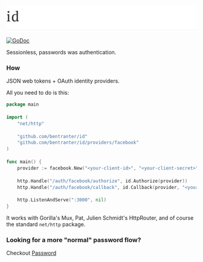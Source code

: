 ![id (Golang)](https://github.com/bentranter/id/raw/master/assets/logo.png "id")

[![GoDoc](https://godoc.org/github.com/bentranter/id?status.svg)](https://godoc.org/github.com/bentranter/id)

Sessionless, passwords was authentication. 


### How

JSON web tokens + OAuth identity providers.

All you need to do is this:

```go
package main

import (
    "net/http"

    "github.com/bentranter/id"
    "github.com/bentranter/id/providers/facebook"
)

func main() {
    provider := facebook.New("<your-client-id>", "<your-client-secret>", "<your-client-callback-url>")

    http.Handle("/auth/facebook/authorize", id.Authorize(provider))
    http.Handle("/auth/facebook/callback", id.Callback(provider, "<your-redirect-url>"))

    http.ListenAndServe(":3000", nil)
}
```

It works with Gorilla's Mux, Pat, Julien Schmidt's HttpRouter, and of course the standard `net/http` package.

### Looking for a more "normal" password flow?

Checkout [Password](https://github.com/bentranter/password)
